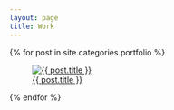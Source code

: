 ```yaml
---
layout: page
title: Work
---
```

{% for post in site.categories.portfolio %}
<figure class="portfolio-box">
  <a href="{{ post.url }}"><img src="/assets/post-imgs/{{ post.img-main }}" alt="{{ post.title }}"></a>
  <figcaption><a href="{{ post.url }}">{{ post.title }}</a></figcaption>
</figure>
{% endfor %}



